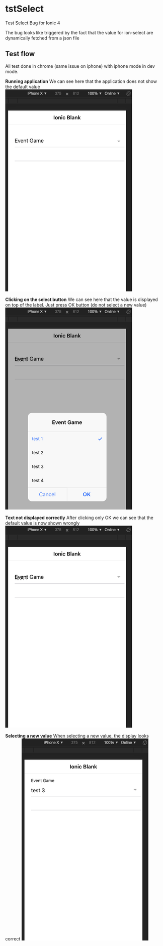 # tstSelect
Test Select Bug for Ionic 4

The bug looks like triggered by the fact that the value for ion-select are dynamically fetched from a json file


## Test flow
All test done in chrome (same issue on iphone) with iphone mode in dev mode.

**Running application**
We can see here that the application does not show the default value
![start](https://raw.githubusercontent.com/eltoky/tstSelect/master/img1.png)

**Clicking on the select button**
We can see here that the value is displayed on top of the label. Just press OK button (do not select a new value)
![select](https://raw.githubusercontent.com/eltoky/tstSelect/master/img2.png)

**Text not displayed correctly**
After clicking only OK we can see that the default value is now shown wrongly
![error](https://raw.githubusercontent.com/eltoky/tstSelect/master/img3.png)

**Selecting a new value**
When selecting a new value, the display looks correct
![ok](https://raw.githubusercontent.com/eltoky/tstSelect/master/img4.png)



